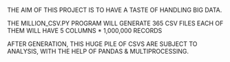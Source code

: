 THE AIM OF THIS PROJECT IS TO HAVE A TASTE OF HANDLING BIG DATA.


THE MILLION_CSV.PY PROGRAM WILL GENERATE 365 CSV FILES
EACH OF THEM WILL HAVE 5 COLUMNS * 1,000,000 RECORDS

AFTER GENERATION, THIS HUGE PILE OF CSVS ARE SUBJECT
TO ANALYSIS, WITH THE HELP OF PANDAS & MULTIPROCESSING.
